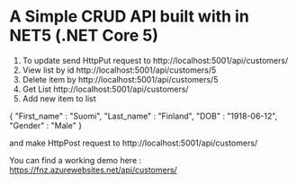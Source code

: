 # A Simple CRUD API built with in NET5 (.NET Core 5)
1. To update send HttpPut request to http://localhost:5001/api/customers/
2. View list by id http://localhost:5001/api/customers/5
3. Delete item by http://localhost:5001/api/customers/5
4. Get List http://localhost:5001/api/customers/
5. Add new item to list

{
    "First_name" : "Suomi",
    "Last_name" : "Finland",
    "DOB" : "1918-06-12",
    "Gender" : "Male"
}

and make HttpPost request to http://localhost:5001/api/customers/

You can find a working demo here : https://fnz.azurewebsites.net/api/customers/
